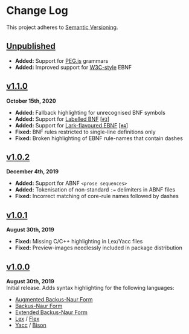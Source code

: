 Change Log
==========

This project adheres to [Semantic Versioning](http://semver.org/).

[Unpublished]: ../../compare/v1.1.0...HEAD


[Unpublished]
------------------------------------------------------------------------
* __Added:__ Support for [PEG.js](https://pegjs.org/) grammars
* __Added:__ Improved support for [W3C-style][W3] EBNF

[PEG.js]: https://peggyjs.org/
[W3]:     https://www.w3.org/TR/REC-xml/#sec-notation



[v1.1.0]
------------------------------------------------------------------------
**October 15th, 2020**  
* __Added:__ Fallback highlighting for unrecognised BNF symbols
* __Added:__ Support for [Labelled BNF][LBNF] [[`#3`]]
* __Added:__ Support for [Lark-flavoured EBNF][Lark] [[`#4`]]
* __Fixed:__ BNF rules restricted to single-line definitions only
* __Fixed:__ Broken highlighting of EBNF rule-names that contain dashes

[v1.1.0]: https://github.com/Alhadis/language-grammars/releases/tag/v1.1.0
[Lark]:   https://lark-parser.readthedocs.io/en/latest/grammar.html
[LBNF]:   https://github.com/BNFC/bnfc/blob/master/docs/lbnf.rst
[`#3`]:   https://github.com/Alhadis/language-grammars/issues/3
[`#4`]:   https://github.com/Alhadis/language-grammars/issues/4


[v1.0.2]
------------------------------------------------------------------------
**December 4th, 2019**  
* __Added:__ Support for ABNF `<prose sequences>`
* __Added:__ Tokenisation of non-standard `:=` delimiters in ABNF files
* __Fixed:__ Incorrect matching of core-rule names followed by dashes

[v1.0.2]: https://github.com/Alhadis/language-grammars/releases/tag/v1.0.2


[v1.0.1]
------------------------------------------------------------------------
**August 30th, 2019**  
* __Fixed:__ Missing C/C++ highlighting in Lex/Yacc files
* __Fixed:__ Preview-images needlessly included in package distribution

[v1.0.1]: https://github.com/Alhadis/language-grammars/releases/tag/v1.0.1


[v1.0.0]
------------------------------------------------------------------------
**August 30th, 2019**  
Initial release. Adds syntax highlighting for the following languages:

* [Augmented Backus-Naur Form][ABNF]
* [Backus-Naur Form][BNF]
* [Extended Backus-Naur Form][EBNF]
* [Lex][]  / [Flex][]
* [Yacc][] / [Bison][]

[v1.0.0]: https://github.com/Alhadis/language-grammars/releases/tag/v1.0.0
[ABNF]:   https://en.wikipedia.org/wiki/Augmented_Backus–Naur_form
[BNF]:    https://en.wikipedia.org/wiki/Backus–Naur_form
[EBNF]:   https://en.wikipedia.org/wiki/Extended_Backus–Naur_form
[Lex]:    https://en.wikipedia.org/wiki/Lex_(software)
[Flex]:   https://en.wikipedia.org/wiki/Flex_(lexical_analyser_generator)
[Yacc]:   https://en.wikipedia.org/wiki/Yacc
[Bison]:  https://www.gnu.org/software/bison/manual/bison.html
